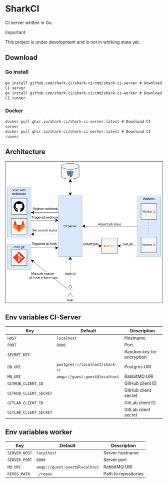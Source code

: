 # SharkCI

CI server written in Go.

> [!IMPORTANT]
> This project is under development and is not in working state yet.

## Download

### Go install

```
go install github.com/shark-ci/shark-ci/cmd/shark-ci-server # Download CI server
go install github.com/shark-ci/shark-ci/cmd/shark-ci-worker # Download CI runner
```

### Docker

```
docker pull ghcr.io/shark-ci/shark-ci-server:latest # Download CI server
docker pull ghcr.io/shark-ci/shark-ci-worker:latest # Download CI runner
```

## Architecture

![architecture](./docs/architecture.png)

## Env variables CI-Server

| Key                    | Default                         | Description               |
|------------------------|---------------------------------|---------------------------|
| `HOST`                 | `localhost`                     | Hostname                  |
| `PORT`                 | `8000`                          | Port                      |
| `SECRET_KEY`           |                                 | Random key for encryption |
| `DB_URI`               | `postgres://localhost/shark-ci` | Postgres URI              |
| `MQ_URI`               | `amqp://guest:guest@localhost`  | RabbitMQ URI              |
| `GITHUB_CLIENT_ID`     |                                 | GitHub client ID          |
| `GITHUB_CLIENT_SECRET` |                                 | GitHub client secret      |
| `GITLAB_CLIENT_ID`     |                                 | GitLab client ID          |
| `GITLAB_CLIENT_SECRET` |                                 | GitLab client secret      |

## Env variables worker

| Key             | Default                        | Description              |
|-----------------|--------------------------------|--------------------------|
| `SERVER_HOST`   | `localhost`                    | Server hostname          |
| `SERVER_PORT`   | `8000`                         | Server port              |
| `MQ_URI`        | `amqp://guest:guest@localhost` | RabbitMQ URI             |
| `REPOS_PATH`    | `./repos`                      | Path to repositories     |

